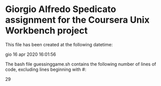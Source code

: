 # Giorgio Alfredo Spedicato assignment for the Coursera Unix Workbench project
This file has been created at the following datetime:

gio 16 apr 2020 16:01:56

The bash file guessinggame.sh contains the following number of lines of code, excluding lines beginning with #:

29
